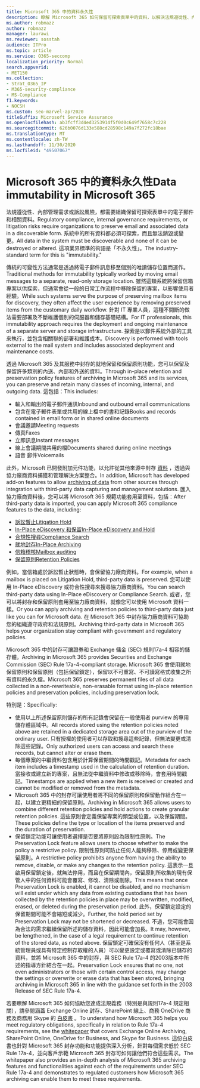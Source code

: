 ```yaml
---
title: Microsoft 365 中的資料永久性
description: 瞭解 Microsoft 365 如何保留可探索表單中的資料，以解決法規遵從性、內部管理需求和訴訟風險。
ms.author: robmazz
author: robmazz
manager: laurawi
ms.reviewer: sosstah
audience: ITPro
ms.topic: article
ms.service: O365-seccomp
localization_priority: Normal
search.appverid:
- MET150
ms.collection:
- Strat_O365_IP
- M365-security-compliance
- MS-Compliance
f1.keywords:
- NOCSH
ms.custom: seo-marvel-apr2020
titleSuffix: Microsoft Service Assurance
ms.openlocfilehash: ab3fcff3d4ed3253914f5f0d0c649f7658c7c228
ms.sourcegitcommit: 626b0076d133e588cd28598c149a7f272fc18bae
ms.translationtype: MT
ms.contentlocale: zh-TW
ms.lasthandoff: 11/30/2020
ms.locfileid: "49507067"
---
```

# <a name="data-immutability-in-microsoft-365"></a><span data-ttu-id="37de1-103">Microsoft 365 中的資料永久性</span><span class="sxs-lookup"><span data-stu-id="37de1-103">Data immutability in Microsoft 365</span></span>

<span data-ttu-id="37de1-104">法規遵從性、內部管理需求或訴訟風險，都需要組織保留可探索表單中的電子郵件和相關資料。</span><span class="sxs-lookup"><span data-stu-id="37de1-104">Regulatory compliance, internal governance requirements, or litigation risks require organizations to preserve email and associated data in a discoverable form.</span></span> <span data-ttu-id="37de1-105">系統中的所有資料都必須可探索，而且無法銷毀或變更。</span><span class="sxs-lookup"><span data-stu-id="37de1-105">All data in the system must be discoverable and none of it can be destroyed or altered.</span></span> <span data-ttu-id="37de1-106">這項業界標準的術語是「不永久性」。</span><span class="sxs-lookup"><span data-stu-id="37de1-106">The industry-standard term for this is "immutability."</span></span>

<span data-ttu-id="37de1-107">傳統的可變性方法通常是透過將電子郵件訊息移至個別的唯讀儲存位置而運作。</span><span class="sxs-lookup"><span data-stu-id="37de1-107">Traditional methods for immutability typically worked by moving email messages to a separate, read-only storage location.</span></span> <span data-ttu-id="37de1-108">雖然這類系統將保留信箱專案以供探索，但通常會從一般的日常工作流程中移除保留的專案，以影響使用者經驗。</span><span class="sxs-lookup"><span data-stu-id="37de1-108">While such systems serve the purpose of preserving mailbox items for discovery, they often affect the user experience by removing preserved items from the customary daily workflow.</span></span> <span data-ttu-id="37de1-109">針對 IT 專業人員，這種不間斷的做法需要部署及不斷維護個別的伺服器和儲存基礎結構。</span><span class="sxs-lookup"><span data-stu-id="37de1-109">For IT professionals, this immutability approach requires the deployment and ongoing maintenance of a separate server and storage infrastructure.</span></span> <span data-ttu-id="37de1-110">探索是以郵件系統外部的工具來執行，並包含相關聯的部署和維護成本。</span><span class="sxs-lookup"><span data-stu-id="37de1-110">Discovery is performed with tools external to the mail system and includes associated deployment and maintenance costs.</span></span>

<span data-ttu-id="37de1-111">透過 Microsoft 365 及其服務中封存的就地保留和保留原則功能，您可以保留及保留許多類別的內送、內部和外送的資料。</span><span class="sxs-lookup"><span data-stu-id="37de1-111">Through in-place retention and preservation policy features of archiving in Microsoft 365 and its services, you can preserve and retain many classes of incoming, internal, and outgoing data.</span></span> <span data-ttu-id="37de1-112">這包括：</span><span class="sxs-lookup"><span data-stu-id="37de1-112">This includes:</span></span>

- <span data-ttu-id="37de1-113">輸入和輸出的電子郵件通訊</span><span class="sxs-lookup"><span data-stu-id="37de1-113">Inbound and outbound email communications</span></span>
- <span data-ttu-id="37de1-114">包含在電子郵件表單或共用的線上檔中的書和記錄</span><span class="sxs-lookup"><span data-stu-id="37de1-114">Books and records contained in email form or in shared online documents</span></span>
- <span data-ttu-id="37de1-115">會議邀請</span><span class="sxs-lookup"><span data-stu-id="37de1-115">Meeting requests</span></span>
- <span data-ttu-id="37de1-116">傳真</span><span class="sxs-lookup"><span data-stu-id="37de1-116">Faxes</span></span>
- <span data-ttu-id="37de1-117">立即訊息</span><span class="sxs-lookup"><span data-stu-id="37de1-117">Instant messages</span></span>
- <span data-ttu-id="37de1-118">線上會議期間共用的檔</span><span class="sxs-lookup"><span data-stu-id="37de1-118">Documents shared during online meetings</span></span>
- <span data-ttu-id="37de1-119">語音 郵件</span><span class="sxs-lookup"><span data-stu-id="37de1-119">Voicemails</span></span>

<span data-ttu-id="37de1-120">此外，Microsoft 已開發附加元件功能，以允許從其他來源中封存 [資料](https://support.office.com/article/Archiving-third-party-data-in-Office-365-0ce338d5-3666-4a18-86ab-c6910ff408cc) ，透過與協力廠商資料捕獲和管理解決方案整合。</span><span class="sxs-lookup"><span data-stu-id="37de1-120">In addition, Microsoft has developed add-on features to allow [archiving of data](https://support.office.com/article/Archiving-third-party-data-in-Office-365-0ce338d5-3666-4a18-86ab-c6910ff408cc) from other sources through integration with third-party data capturing and management solutions.</span></span> <span data-ttu-id="37de1-121">匯入協力廠商資料後，您可以將 Microsoft 365 規範功能套用至資料，包括：</span><span class="sxs-lookup"><span data-stu-id="37de1-121">After third-party data is imported, you can apply Microsoft 365 compliance features to the data, including:</span></span>

- [<span data-ttu-id="37de1-122">訴訟暫止</span><span class="sxs-lookup"><span data-stu-id="37de1-122">Litigation Hold</span></span>](https://docs.microsoft.com/microsoft-365/compliance/create-a-litigation-hold)
- [<span data-ttu-id="37de1-123">In-Place eDiscovery 和保留</span><span class="sxs-lookup"><span data-stu-id="37de1-123">In-Place eDiscovery and Hold</span></span>](https://docs.microsoft.com/microsoft-365/compliance/manage-legal-investigations)
- [<span data-ttu-id="37de1-124">合規性搜尋</span><span class="sxs-lookup"><span data-stu-id="37de1-124">Compliance Search</span></span>](https://docs.microsoft.com/microsoft-365/compliance/search-for-content)
- [<span data-ttu-id="37de1-125">就地封存</span><span class="sxs-lookup"><span data-stu-id="37de1-125">In-Place Archiving</span></span>](https://docs.microsoft.com/microsoft-365/compliance/enable-archive-mailboxes)
- [<span data-ttu-id="37de1-126">信箱稽核</span><span class="sxs-lookup"><span data-stu-id="37de1-126">Mailbox auditing</span></span>](https://docs.microsoft.com/microsoft-365/compliance/enable-mailbox-auditing)
- [<span data-ttu-id="37de1-127">保留原則</span><span class="sxs-lookup"><span data-stu-id="37de1-127">Retention Policies</span></span>](https://docs.microsoft.com/microsoft-365/compliance/retention-policies)

<span data-ttu-id="37de1-128">例如，當信箱處於訴訟暫止狀態時，會保留協力廠商資料。</span><span class="sxs-lookup"><span data-stu-id="37de1-128">For example, when a mailbox is placed on Litigation Hold, third-party data is preserved.</span></span> <span data-ttu-id="37de1-129">您可以使用 In-Place eDiscovery 或符合性搜尋來搜尋協力廠商資料。</span><span class="sxs-lookup"><span data-stu-id="37de1-129">You can search third-party data using In-Place eDiscovery or Compliance Search.</span></span> <span data-ttu-id="37de1-130">或者，您可以將封存和保留原則套用至協力廠商資料，就像您可以使用 Microsoft 資料一樣。</span><span class="sxs-lookup"><span data-stu-id="37de1-130">Or you can apply archiving and retention policies to third-party data just like you can for Microsoft data.</span></span> <span data-ttu-id="37de1-131">在 Microsoft 365 中封存協力廠商資料可協助您的組織遵守政府和法規原則。</span><span class="sxs-lookup"><span data-stu-id="37de1-131">Archiving third-party data in Microsoft 365 helps your organization stay compliant with government and regulatory policies.</span></span>

<span data-ttu-id="37de1-132">Microsoft 365 中的封存可讓證券和 Exchange 傭金 (SEC) 規則17a-4 相容的儲存體。</span><span class="sxs-lookup"><span data-stu-id="37de1-132">Archiving in Microsoft 365 provides Securities and Exchange Commission (SEC) Rule 17a-4-compliant storage.</span></span> <span data-ttu-id="37de1-133">Microsoft 365 會使用就地保留原則和保留原則（包括保留鎖定），保留以不可重寫、不可讀寫格式收集之所有資料的永久檔。</span><span class="sxs-lookup"><span data-stu-id="37de1-133">Microsoft 365 preserves permanent files of all data collected in a non-rewriteable, non-erasable format using in-place retention policies and preservation policies, including preservation lock.</span></span>

<span data-ttu-id="37de1-134">特別是：</span><span class="sxs-lookup"><span data-stu-id="37de1-134">Specifically:</span></span>

- <span data-ttu-id="37de1-135">使用以上所述保留原則儲存的所有記錄會保留在一般使用者 purview 的專用儲存體區域中。</span><span class="sxs-lookup"><span data-stu-id="37de1-135">All records stored using the retention policies noted above are retained in a dedicated storage area out of the purview of the ordinary user.</span></span> <span data-ttu-id="37de1-136">只有授權的使用者可以存取和搜尋這些記錄，但無法變更或清除這些記錄。</span><span class="sxs-lookup"><span data-stu-id="37de1-136">Only authorized users can access and search these records, but cannot alter or erase them.</span></span>
- <span data-ttu-id="37de1-137">每個專案的中繼資料包含用於計算保留期間的時間戳記。</span><span class="sxs-lookup"><span data-stu-id="37de1-137">Metadata for each item includes a timestamp used in the calculation of retention duration.</span></span> <span data-ttu-id="37de1-138">當接收或建立新的專案，且無法從中繼資料中修改或移除時，會套用時間戳記。</span><span class="sxs-lookup"><span data-stu-id="37de1-138">Timestamps are applied when a new item is received or created and cannot be modified or removed from the metadata.</span></span>
- <span data-ttu-id="37de1-139">Microsoft 365 中的封存可讓使用者將不同的保留原則和保留動作組合在一起，以建立更精細的保留原則。</span><span class="sxs-lookup"><span data-stu-id="37de1-139">Archiving in Microsoft 365 allows users to combine different retention policies and hold actions to create granular retention policies.</span></span> <span data-ttu-id="37de1-140">這些原則會定義保留專案的類型或位置，以及保留期間。</span><span class="sxs-lookup"><span data-stu-id="37de1-140">These policies define the type or location of the items preserved and the duration of preservation.</span></span>
- <span data-ttu-id="37de1-141">保留鎖定功能可讓使用者選擇是否要將原則設為限制性原則。</span><span class="sxs-lookup"><span data-stu-id="37de1-141">The Preservation Lock feature allows users to choose whether to make the policy a restrictive policy.</span></span> <span data-ttu-id="37de1-142">限制性原則可防止任何人能夠移除、停用或變更保留原則。</span><span class="sxs-lookup"><span data-stu-id="37de1-142">A restrictive policy prohibits anyone from having the ability to remove, disable, or make any changes to the retention policy.</span></span> <span data-ttu-id="37de1-143">這表示一旦啟用保留鎖定後，就無法停用，而且在保留期間內，保留原則所收集的現有保管人中的任何資料可能會覆寫、修改、清除或刪除。</span><span class="sxs-lookup"><span data-stu-id="37de1-143">This means that once Preservation Lock is enabled, it cannot be disabled, and no mechanism will exist under which any data from existing custodians that has been collected by the retention policies in place may be overwritten, modified, erased, or deleted during the preservation period.</span></span> <span data-ttu-id="37de1-144">此外，保留鎖定設定的保留期間可能不會縮短或減少。</span><span class="sxs-lookup"><span data-stu-id="37de1-144">Further, the hold period set by Preservation Lock may not be shortened or decreased.</span></span> <span data-ttu-id="37de1-145">不過，您可能會因為合法的需求繼續保留所述的儲存資料，因此可能會加長。</span><span class="sxs-lookup"><span data-stu-id="37de1-145">It may, however, be lengthened, in the case of a legal requirement to continue retention of the stored data, as noted above.</span></span> <span data-ttu-id="37de1-146">保留鎖定可確保沒有任何人（甚至是系統管理員或具有特定控制存取權的人員）可以變更設定或覆寫或清除已儲存的資料，並將 Microsoft 365 中的封存，與 SEC Rule 17a-4 的2003版本中所述的指導方針結合在一起。</span><span class="sxs-lookup"><span data-stu-id="37de1-146">Preservation Lock ensures that no one, not even administrators or those with certain control access, may change the settings or overwrite or erase data that has been stored, bringing archiving in Microsoft 365 in line with the guidance set forth in the 2003 Release of SEC Rule 17a-4.</span></span>

<span data-ttu-id="37de1-147">若要瞭解 Microsoft 365 如何協助您達成法規義務（特別是與規則17a-4 規定相關），請參閱涵蓋 Exchange Online 封存、SharePoint 線上、商務 OneDrive 商務及商務用 Skype 的 [白皮書](https://www.microsoft.com/microsoft-365/blog/wp-content/uploads/2015/11/Microsoft-EOA-White-Paper.pdf) 。</span><span class="sxs-lookup"><span data-stu-id="37de1-147">To understand how Microsoft 365 helps you meet regulatory obligations, specifically in relation to Rule 17a-4 requirements, see the [whitepaper](https://www.microsoft.com/microsoft-365/blog/wp-content/uploads/2015/11/Microsoft-EOA-White-Paper.pdf) that covers Exchange Online Archiving, SharePoint Online, OneDrive for Business, and Skype for Business.</span></span> <span data-ttu-id="37de1-148">這份白皮書也針對 Microsoft 365 封存功能和功能提供深入分析，針對每個需求低於 SEC Rule 17a-4，並向客戶示範 Microsoft 365 封存可如何讓他們符合這些需求。</span><span class="sxs-lookup"><span data-stu-id="37de1-148">The whitepaper also provides an in-depth analysis of Microsoft 365 archiving features and functionalities against each of the requirements under SEC Rule 17a-4 and demonstrates to regulated customers how Microsoft 365 archiving can enable them to meet these requirements.</span></span>
